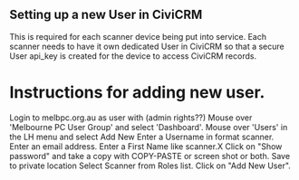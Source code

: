 ## Setting up a new User in CiviCRM 

This is required for each scanner device being put into service. Each scanner needs to have it own dedicated User in CiviCRM so that a secure User api_key is created for the device to access CiviCRM records.


# Instructions for adding new user.

Login to melbpc.org.au as user with (admin rights??) 
Mouse over 'Melbourne PC User Group' and select 'Dashboard'.
Mouse over 'Users' in the LH menu and select Add New
Enter a Username in format scanner.<location>
Enter an email address.
Enter a First Name like scanner.X
Click on "Show password" and take a copy with COPY-PASTE or screen shot or both. Save to private location
Select Scanner from Roles list.
Click on "Add New User".
